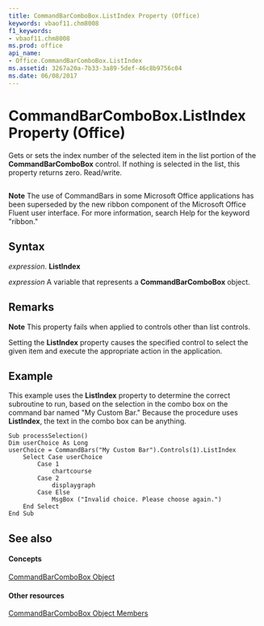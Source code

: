 ```yaml
---
title: CommandBarComboBox.ListIndex Property (Office)
keywords: vbaof11.chm8008
f1_keywords:
- vbaof11.chm8008
ms.prod: office
api_name:
- Office.CommandBarComboBox.ListIndex
ms.assetid: 3267a20a-7b33-3a89-5def-46c8b9756c04
ms.date: 06/08/2017
---
```



# CommandBarComboBox.ListIndex Property (Office)

Gets or sets the index number of the selected item in the list portion of the **CommandBarComboBox** control. If nothing is selected in the list, this property returns zero. Read/write.


## 


 **Note**  The use of CommandBars in some Microsoft Office applications has been superseded by the new ribbon component of the Microsoft Office Fluent user interface. For more information, search Help for the keyword "ribbon."


## Syntax

 _expression_. **ListIndex**

 _expression_ A variable that represents a **CommandBarComboBox** object.


## Remarks


 **Note**  This property fails when applied to controls other than list controls.

Setting the **ListIndex** property causes the specified control to select the given item and execute the appropriate action in the application.


## Example

This example uses the **ListIndex** property to determine the correct subroutine to run, based on the selection in the combo box on the command bar named "My Custom Bar." Because the procedure uses **ListIndex**, the text in the combo box can be anything.


```
Sub processSelection() 
Dim userChoice As Long 
userChoice = CommandBars("My Custom Bar").Controls(1).ListIndex 
    Select Case userChoice 
        Case 1 
            chartcourse 
        Case 2 
            displaygraph 
        Case Else 
            MsgBox ("Invalid choice. Please choose again.") 
    End Select 
End Sub
```


## See also


#### Concepts


[CommandBarComboBox Object](commandbarcombobox-object-office.md)
#### Other resources


[CommandBarComboBox Object Members](commandbarcombobox-members-office.md)


